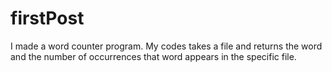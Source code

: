 # firstPost
I made a word counter program. My codes takes a file and returns the word and the number of occurrences that word appears in the specific file.
